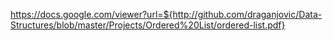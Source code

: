 https://docs.google.com/viewer?url=${http://github.com/draganjovic/Data-Structures/blob/master/Projects/Ordered%20List/ordered-list.pdf}
